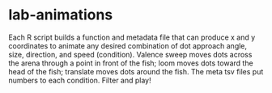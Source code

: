 # lab-animations
Each R script builds a function and metadata file that can produce x and y coordinates to animate any desired combination of dot approach angle, size, direction, and speed (condition). Valence sweep moves dots across the arena through a point in front of the fish; loom moves dots toward the head of the fish; translate moves dots around the fish. The meta tsv files put numbers to each condition. Filter and play!
